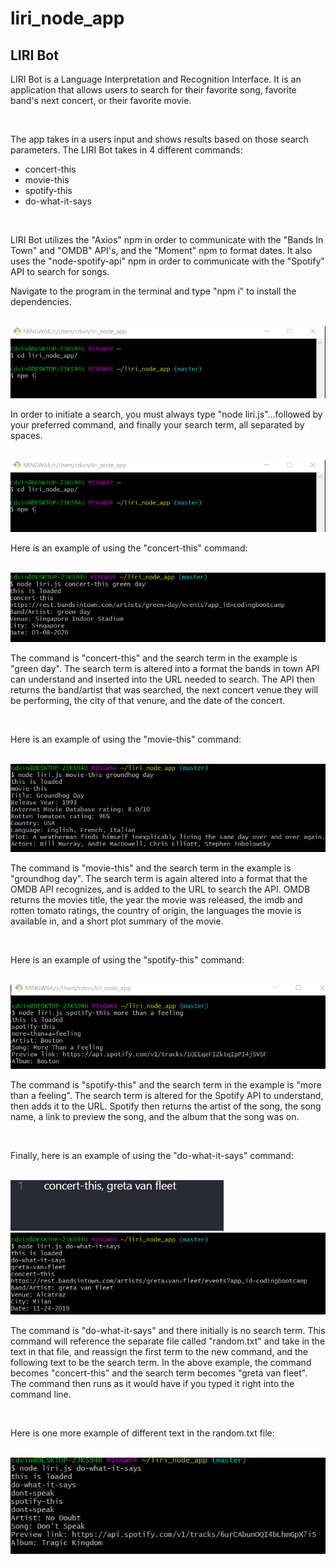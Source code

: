 # liri_node_app

<h2> LIRI Bot </h2>

<p>LIRI Bot is a Language Interpretation and Recognition Interface. It is an application that allows users to search for their favorite song, favorite band's next concert, or their favorite movie.</p><br>

<p>The app takes in a users input and shows results based on those search parameters. The LIRI Bot takes in 4 different commands:<ul><li>concert-this</li><li>movie-this</li><li>spotify-this</li><li>do-what-it-says</li></ul><br>
<p>LIRI Bot utilizes the "Axios" npm in order to communicate with the "Bands In Town" and "OMDB" API's, and the "Moment" npm to format dates. It also uses the "node-spotify-api" npm in order to communicate with the "Spotify" API to search for songs.</p>

<p>Navigate to the program in the terminal and type "npm i" to install the dependencies.</p><br>
<img src="images/install.png"><br>

<p>In order to initiate a search, you must always type "node liri.js"...followed by your preferred command, and finally your search term, all separated by spaces.</p><br>
<img src="images/install.png"><br>

<p>Here is an example of using the "concert-this" command: </p><br>
<img src="images/concert.png"><br>
<p>The command is "concert-this" and the search term in the example is "green day". The search term is altered into a format the bands in town API can understand and inserted into the URL needed to search. The API then returns the band/artist that was searched, the next concert venue they will be performing, the city of that venure, and the date of the concert.</p><br>

<p>Here is an example of using the "movie-this" command: </p><br>
<img src="images/movie.png"><br>
<p>The command is "movie-this" and the search term in the example is "groundhog day". The search term is again altered into a format that the OMDB API recognizes, and is added to the URL to search the API. OMDB returns the movies title, the year the movie was released, the imdb and rotten tomato ratings, the country of origin, the languages the movie is available in, and a short plot summary of the movie.</p><br>

<p>Here is an example of using the "spotify-this" command: </p><br>
<img src="images/song.png"><br>
<p>The command is "spotify-this" and the search term in the example is "more than a feeling". The search term is altered for the Spotify API to understand, then adds it to the URL. Spotify then returns the artist of the song, the song name, a link to preview the song, and the album that the song was on.</p><br>

<p> Finally, here is an example of using the "do-what-it-says" command: </p><br>
<img src="images/random.png"><br>
<img src="images/text.png"><br>
<p>The command is "do-what-it-says" and there initially is no search term. This command will reference the separate file called "random.txt" and take in the text in that file, and reassign the first term to the new command, and the following text to be the search term. In the above example, the command becomes "concert-this" and the search term becomes "greta van fleet". The command then runs as it would have if you typed it right into the command line.</p><br>
<p>Here is one more example of different text in the random.txt file: </p><br>
<img src="images/text2.png"><br>